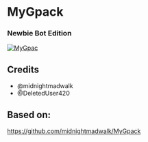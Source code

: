 # MyGpack

### Newbie Bot Edition

<p align="center">

<a href = "https://heroku.com/deploy?template=https://github.com/Frisky395/MyGpack"><img src="https://www.herokucdn.com/deploy/button.svg" alt="MyGpac"> </a>

</p>

## Credits

- @midnightmadwalk
- @DeletedUser420

## Based on:

https://github.com/midnightmadwalk/MyGpack
